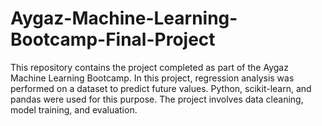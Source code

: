 # Aygaz-Machine-Learning-Bootcamp-Final-Project
This repository contains the project completed as part of the Aygaz Machine Learning Bootcamp. In this project, regression analysis was performed on a dataset to predict future values. Python, scikit-learn, and pandas were used for this purpose. The project involves data cleaning, model training, and evaluation.
